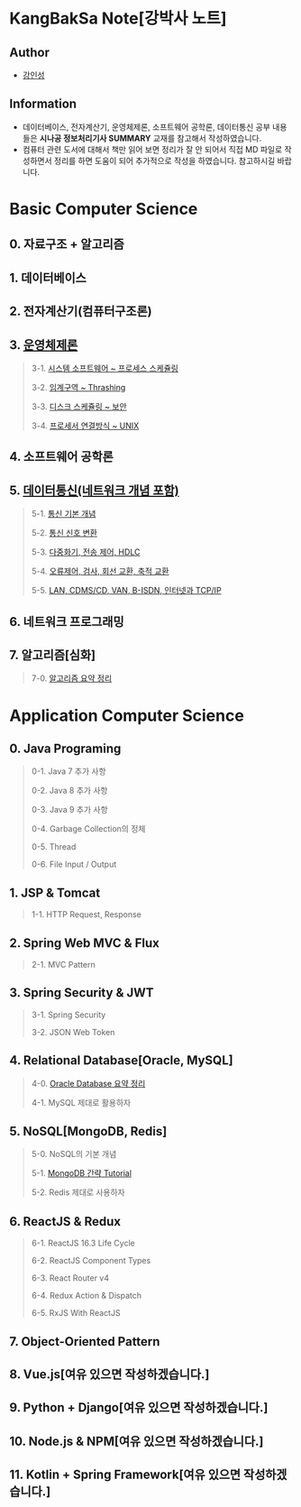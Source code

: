 # KangBakSa Note[강박사 노트] 

## Author
- [강인성](https://github.com/tails5555)

## Information
- 데이터베이스, 전자계산기, 운영체제론, 소프트웨어 공학론, 데이터통신 공부 내용들은 **시나공 정보처리기사 SUMMARY** 교재를 참고해서 작성하였습니다.
- 컴퓨터 관련 도서에 대해서 책만 읽어 보면 정리가 잘 안 되어서 직접 MD 파일로 작성하면서 정리를 하면 도움이 되어 추가적으로 작성을 하였습니다. 참고하시길 바랍니다.

# Basic Computer Science
## 0. 자료구조 + 알고리즘

## 1. 데이터베이스

## 2. 전자계산기(컴퓨터구조론)

## 3. [운영체제론](https://github.com/tails5555/my_eip_study/tree/master/Computer_Science_Documents/3_OperationSystem)
> 3-1. [시스템 소프트웨어 ~ 프로세스 스케쥴링](https://github.com/tails5555/my_eip_study/blob/master/Computer_Science_Documents/3_OperationSystem/01_Operation_System_01.md)
>
> 3-2. [임계구역 ~ Thrashing](https://github.com/tails5555/my_eip_study/blob/master/Computer_Science_Documents/3_OperationSystem/02_Operation_System_02.md)
>
> 3-3. [디스크 스케쥴링 ~ 보안](https://github.com/tails5555/my_eip_study/blob/master/Computer_Science_Documents/3_OperationSystem/03_Operation_System_03.md)
>
> 3-4. [프로세서 연결방식 ~ UNIX](https://github.com/tails5555/my_eip_study/blob/master/Computer_Science_Documents/3_OperationSystem/04_Operation_System_04.md)

## 4. 소프트웨어 공학론

## 5. [데이터통신(네트워크 개념 포함)](https://github.com/tails5555/my_eip_study/tree/master/Computer_Science_Documents/5_Data_Communication)
> 5-1. [통신 기본 개념](https://github.com/tails5555/my_eip_study/blob/master/Computer_Science_Documents/5_Data_Communication/01_Data_Communication_01.md)
>
> 5-2. [통신 신호 변환](https://github.com/tails5555/my_eip_study/blob/master/Computer_Science_Documents/5_Data_Communication/02_Data_Communication_02.md)
>
> 5-3. [다중화기, 전송 제어, HDLC](https://github.com/tails5555/my_eip_study/blob/master/Computer_Science_Documents/5_Data_Communication/03_Data_Communication_03.md)
>
> 5-4. [오류제어, 검사, 회선 교환, 축적 교환](https://github.com/tails5555/my_eip_study/blob/master/Computer_Science_Documents/5_Data_Communication/04_Data_Communication_04.md)
>
> 5-5. [LAN, CDMS/CD, VAN, B-ISDN, 인터넷과 TCP/IP](https://github.com/tails5555/my_eip_study/blob/master/Computer_Science_Documents/5_Data_Communication/05_Data_Communication_05.md)
## 6. 네트워크 프로그래밍

## 7. 알고리즘[심화]
> 7-0. [알고리즘 요약 정리](https://github.com/tails5555/algorithm_point_tutorial)
>

# Application Computer Science
## 0. Java Programing
> 0-1. Java 7 추가 사항
>
> 0-2. Java 8 추가 사항
>
> 0-3. Java 9 추가 사항
>
> 0-4. Garbage Collection의 정체
>
> 0-5. Thread
> 
> 0-6. File Input / Output

## 1. JSP & Tomcat
> 1-1. HTTP Request, Response

## 2. Spring Web MVC & Flux
> 2-1. MVC Pattern

## 3. Spring Security & JWT
> 3-1. Spring Security
> 
> 3-2. JSON Web Token
>

## 4. Relational Database[Oracle, MySQL]
> 4-0. [Oracle Database 요약 정리](https://github.com/tails5555/oracle_database_study_note)
>
> 4-1. MySQL 제대로 활용하자
>

## 5. NoSQL[MongoDB, Redis]
> 5-0. NoSQL의 기본 개념
>
> 5-1. [MongoDB 간략 Tutorial](https://github.com/tails5555/mongoDB_tutorial)
>
> 5-2. Redis 제대로 사용하자
>

## 6. ReactJS & Redux
> 6-1. ReactJS 16.3 Life Cycle
>
> 6-2. ReactJS Component Types
>
> 6-3. React Router v4
>
> 6-4. Redux Action & Dispatch
>
> 6-5. RxJS With ReactJS
>

## 7. Object-Oriented Pattern
>
>

## 8. Vue.js[여유 있으면 작성하겠습니다.]
## 9. Python + Django[여유 있으면 작성하겠습니다.]
## 10. Node.js & NPM[여유 있으면 작성하겠습니다.]
## 11. Kotlin + Spring Framework[여유 있으면 작성하겠습니다.]